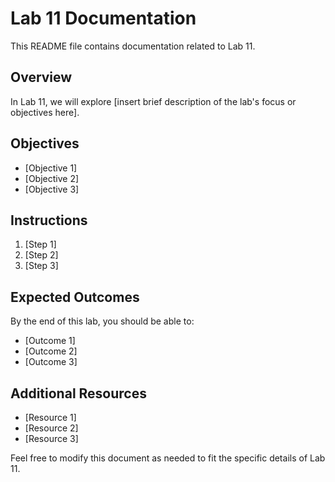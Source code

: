 # Lab 11 Documentation

This README file contains documentation related to Lab 11. 

## Overview

In Lab 11, we will explore [insert brief description of the lab's focus or objectives here]. 

## Objectives

- [Objective 1]
- [Objective 2]
- [Objective 3]

## Instructions

1. [Step 1]
2. [Step 2]
3. [Step 3]

## Expected Outcomes

By the end of this lab, you should be able to:
- [Outcome 1]
- [Outcome 2]
- [Outcome 3]

## Additional Resources

- [Resource 1]
- [Resource 2]
- [Resource 3]

Feel free to modify this document as needed to fit the specific details of Lab 11.
